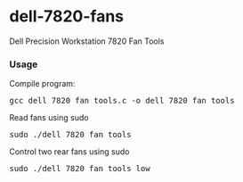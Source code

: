 # dell-7820-fans
Dell Precision Workstation 7820 Fan Tools

### Usage
Compile program:

<pre>
gcc dell_7820_fan_tools.c -o dell_7820_fan_tools
</pre>

Read fans using sudo

<pre>
sudo ./dell_7820_fan_tools
</pre>

Control two rear fans using sudo

<pre>
sudo ./dell_7820_fan_tools low
</pre>
